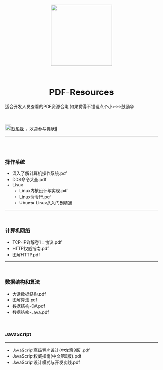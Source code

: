 <p align="center">
  <img src="https://gitee.com/my_netinlove/Picturebed/raw/master/images/pdf.png" width="200" />
</p>

​																		

<h1 align="center">
  PDF-Resources
</h1>



适合开发人员查看的PDF资源合集,如果觉得不错请点个小⭐⭐⭐鼓励😁

</br>

<img src="https://gitee.com/my_netinlove/Picturebed/raw/master/images/msg.png" width="20" /><a href="https://github.com/JontyMin/PDF-Resources/issues">联系我</a> ，欢迎参与贡献👏

---

</br>

</br>

### 操作系统

- 深入了解计算机操作系统.pdf
- DOS命令大全.pdf
- Linux
  - Linux内核设计与实现.pdf
  - Linux命令行.pdf
  - Ubuntu-Linux从入门到精通

---

</br>

### 计算机网络

- TCP-IP详解卷1：协议.pdf
- HTTP权威指南.pdf
- 图解HTTP.pdf

---

</br>

### 数据结构和算法

- 大话数据结构.pdf
- 图解算法.pdf
- 数据结构-C#.pdf
- 数据结构-Java.pdf

</br>

### JavaScript

---

- JavaScript高级程序设计(中文第3版).pdf
- JavaScript权威指南(中文第6版).pdf
- JavaScript设计模式与开发实践.pdf
